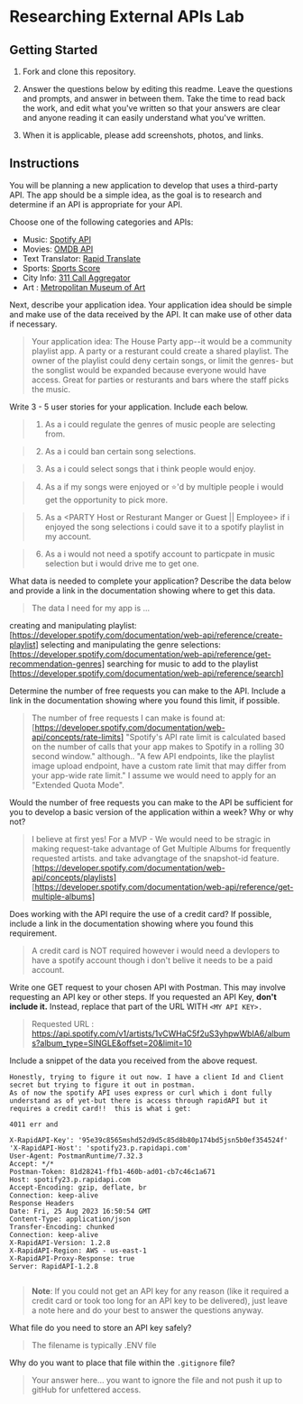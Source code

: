 # Researching External APIs Lab

## Getting Started

1. Fork and clone this repository.

1. Answer the questions below by editing this readme. Leave the questions and prompts, and answer in between them. Take the time to read back the work, and edit what you've written so that your answers are clear and anyone reading it can easily understand what you've written.

1. When it is applicable, please add screenshots, photos, and links.

## Instructions

You will be planning a new application to develop that uses a third-party API. The app should be a simple idea, as the goal is to research and determine if an API is appropriate for your API.

Choose one of the following categories and APIs:

- Music: [Spotify API](https://developer.spotify.com/documentation/web-api)
- Movies: [OMDB API](https://www.omdbapi.com)
- Text Translator: [Rapid Translate](https://rapidapi.com/auth/sign-up?referral=/sibaridev/api/rapid-translate-multi-traduction)
- Sports: [Sports Score](https://rapidapi.com/tipsters/api/sportscore1)
- City Info: [311 Call Aggregator](https://data.cityofnewyork.us/browse?Dataset-Information_Agency=311)
- Art : [Metropolitan Museum of Art ](https://metmuseum.github.io)

Next, describe your application idea. Your application idea should be simple and make use of the data received by the API. It can make use of other data if necessary.

> Your application idea: The House Party app--it would be a community playlist app. A party or a resturant could create a shared playlist. The owner of the playlist could deny certain songs, or limit the genres- but the songlist would be expanded because everyone would have access. Great for parties or resturants and bars where the staff picks the music.

Write 3 - 5 user stories for your application. Include each below.

> 1. As a <PARTY Host or Resturant Manger> i could regulate the genres of music people are selecting from. 

> 2. As a <PARTY Host or Resturant Manger> i could ban certain song selections.

> 3. As a <PARTY GUEST or RESTURANT EMPLOYEE> i could select songs that i think people would enjoy.

> 4. As a <PARTY GUEST or RESTURANT EMPLOYEE> if my songs were enjoyed or ⭐️'d by multiple people i would get the opportunity to pick more.

> 5. As a <PARTY Host or Resturant Manger or Guest || Employee> if i enjoyed the song selections i could save it to a spotify playlist in my account.

> 6. As a <PARTY GUEST or RESTURANT EMPLOYEE> i would not need a spotify account to particpate in music selection but i would drive me to get one.


What data is needed to complete your application? Describe the data below and provide a link in the documentation showing where to get this data.

> The data I need for my app is ...

  <POST> creating and manipulating playlist: [https://developer.spotify.com/documentation/web-api/reference/create-playlist]
  <GET>  selecting and manipulating the genre selections: [https://developer.spotify.com/documentation/web-api/reference/get-recommendation-genres]
   <GET> searching for music to add to the playlist [https://developer.spotify.com/documentation/web-api/reference/search]


Determine the number of free requests you can make to the API. Include a link in the documentation showing where you found this limit, if possible.

> The number of free requests I can make is found at: [https://developer.spotify.com/documentation/web-api/concepts/rate-limits]
"Spotify's API rate limit is calculated based on the number of calls that your app makes to Spotify in a rolling 30 second window." although.. "A few API endpoints, like the playlist image upload endpoint, have a custom rate limit that may differ from your app-wide rate limit." I assume we would need to apply for an "Extended Quota Mode". 

Would the number of free requests you can make to the API be sufficient for you to develop a basic version of the application within a week? Why or why not?

>  I believe at first yes! For a MVP - We would need to be stragic in making request-take advantage of Get Multiple Albums for frequently requested artists. and take advangtage of the snapshot-id feature. [https://developer.spotify.com/documentation/web-api/concepts/playlists]
                     [https://developer.spotify.com/documentation/web-api/reference/get-multiple-albums]

Does working with the API require the use of a credit card? If possible, include a link in the documentation showing where you found this requirement.

> A credit card is NOT required however i would need a devlopers to have a spotify account though i don't belive it needs to be a paid account.

Write one GET request to your chosen API with Postman. This may involve requesting an API key or other steps. If you requested an API Key, **don't include it.** Instead, replace that part of the URL WITH `<MY API KEY>.` 

> Requested URL : https://api.spotify.com/v1/artists/1vCWHaC5f2uS3yhpwWbIA6/albums?album_type=SINGLE&offset=20&limit=10

Include a snippet of the data you received from the above request.

```
Honestly, trying to figure it out now. I have a client Id and Client secret but trying to figure it out in postman.
As of now the spotify API uses express or curl which i dont fully understand as of yet-but there is access through rapidAPI but it requires a credit card!!  this is what i get:   

4011 err and 

X-RapidAPI-Key': '95e39c8565mshd52d9d5c85d8b80p174bd5jsn5b0ef354524f'
'X-RapidAPI-Host': 'spotify23.p.rapidapi.com'
User-Agent: PostmanRuntime/7.32.3
Accept: */*
Postman-Token: 81d28241-ffb1-460b-ad01-cb7c46c1a671
Host: spotify23.p.rapidapi.com
Accept-Encoding: gzip, deflate, br
Connection: keep-alive
Response Headers
Date: Fri, 25 Aug 2023 16:50:54 GMT
Content-Type: application/json
Transfer-Encoding: chunked
Connection: keep-alive
X-RapidAPI-Version: 1.2.8
X-RapidAPI-Region: AWS - us-east-1
X-RapidAPI-Proxy-Response: true
Server: RapidAPI-1.2.8


```

> **Note**: If you could not get an API key for any reason (like it required a credit card or took too long for an API key to be delivered), just leave a note here and do your best to answer the questions anyway.

What file do you need to store an API key safely?

> The filename is typically .ENV file

Why do you want to place that file within the `.gitignore` file?

> Your answer here... you want to ignore the file and not push it up to gitHub for unfettered access.

